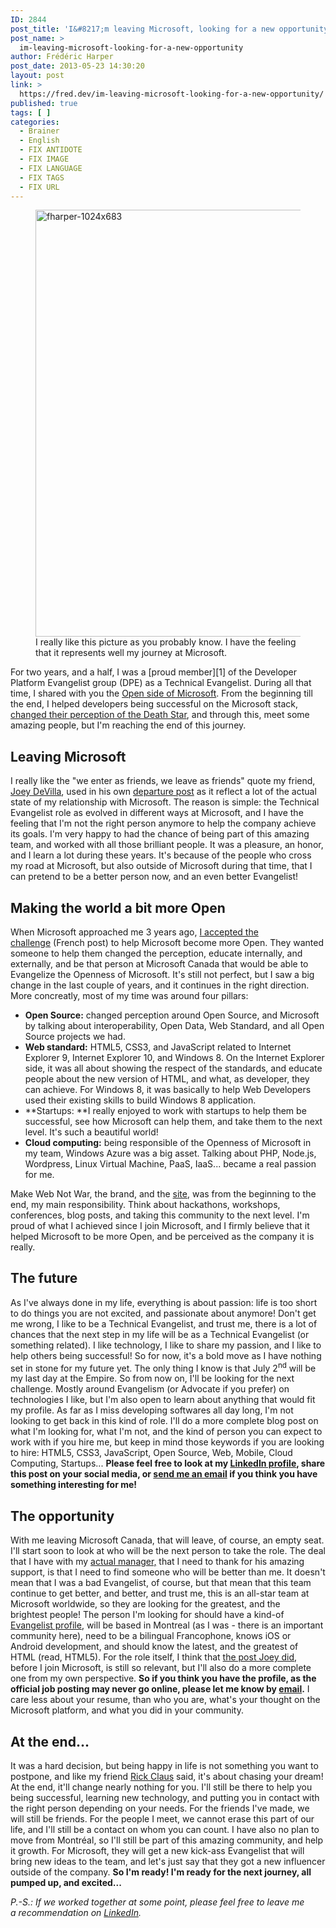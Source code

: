 ```yaml
---
ID: 2844
post_title: 'I&#8217;m leaving Microsoft, looking for a new opportunity'
post_name: >
  im-leaving-microsoft-looking-for-a-new-opportunity
author: Frédéric Harper
post_date: 2013-05-23 14:30:20
layout: post
link: >
  https://fred.dev/im-leaving-microsoft-looking-for-a-new-opportunity/
published: true
tags: [ ]
categories:
  - Brainer
  - English
  - FIX ANTIDOTE
  - FIX IMAGE
  - FIX LANGUAGE
  - FIX TAGS
  - FIX URL
---
```

<figure><img alt="fharper-1024x683" src="http://fred.dev/wp-content/uploads/2013/05/fharper-1024x683.jpg" width="1024" height="683" /><figcaption> I really like this picture as you probably know. I have the feeling that it represents well my journey at Microsoft.</figcaption></figure>
For two years, and a half, I was a [proud member][1] of the Developer Platform Evangelist group (DPE) as a Technical Evangelist. During all that time, I shared with you the <a href="https://web.archive.org/web/20130628080719/http://www.webnotwar.ca/" target="_blank" rel="noopener noreferrer">Open side of Microsoft</a>. From the beginning till the end, I helped developers being successful on the Microsoft stack, <a href="https://www.slideshare.net/fredericharper/mwnw-toronto-community-night-make-web-not-war" target="_blank" rel="noopener noreferrer">changed their perception of the Death Star</a>, and through this, meet some amazing people, but I'm reaching the end of this journey.

## Leaving Microsoft

I really like the "we enter as friends, we leave as friends" quote my friend, <a href="https://www.joeydevilla.com/" target="_blank" rel="noopener noreferrer">Joey DeVilla</a>, used in his own <a href="https://blogs.msdn.com/b/cdndevs/archive/2011/04/15/departure.aspx" target="_blank" rel="noopener noreferrer">departure post</a> as it reflect a lot of the actual state of my relationship with Microsoft. The reason is simple: the Technical Evangelist role as evolved in different ways at Microsoft, and I have the feeling that I'm not the right person anymore to help the company achieve its goals. I'm very happy to had the chance of being part of this amazing team, and worked with all those brilliant people. It was a pleasure, an honor, and I learn a lot during these years. It's because of the people who cross my road at Microsoft, but also outside of Microsoft during that time, that I can pretend to be a better person now, and an even better Evangelist!

## Making the world a bit more Open

When Microsoft approached me 3 years ago, [I accepted the challenge][1] (French post) to help Microsoft become more Open. They wanted someone to help them changed the perception, educate internally, and externally, and be that person at Microsoft Canada that would be able to Evangelize the Openness of Microsoft. It's still not perfect, but I saw a big change in the last couple of years, and it continues in the right direction. More concreatly, most of my time was around four pillars:

*   <span style="line-height:13px"><strong>Open Source:</strong> changed perception around Open Source, and Microsoft by talking about interoperability, Open Data, Web Standard, and all Open Source projects we had.</span>
*   **Web standard:** HTML5, CSS3, and JavaScript related to Internet Explorer 9, Internet Explorer 10, and Windows 8. On the Internet Explorer side, it was all about showing the respect of the standards, and educate people about the new version of HTML, and what, as developer, they can achieve. For Windows 8, it was basically to help Web Developers used their existing skills to build Windows 8 application.
*   **Startups: **I really enjoyed to work with startups to help them be successful, see how Microsoft can help them, and take them to the next level. It's such a beautiful world!
*   **Cloud computing:** being responsible of the Openness of Microsoft in my team, Windows Azure was a big asset. Talking about PHP, Node.js, Wordpress, Linux Virtual Machine, PaaS, IaaS... became a real passion for me.

Make Web Not War, the brand, and the <a href="https://web.archive.org/web/20130628080719/http://www.webnotwar.ca/" target="_blank" rel="noopener noreferrer">site</a>, was from the beginning to the end, my main responsibility. Think about hackathons, workshops, conferences, blog posts, and taking this community to the next level. I'm proud of what I achieved since I join Microsoft, and I firmly believe that it helped Microsoft to be more Open, and be perceived as the company it is really.

## The future

As I've always done in my life, everything is about passion: life is too short to do things you are not excited, and passionate about anymore! Don't get me wrong, I like to be a Technical Evangelist, and trust me, there is a lot of chances that the next step in my life will be as a Technical Evangelist (or something related). I like technology, I like to share my passion, and I like to help others being successful! So for now, it's a bold move as I have nothing set in stone for my future yet. The only thing I know is that July 2<sup>nd</sup> will be my last day at the Empire. So from now on, I'll be looking for the next challenge. Mostly around Evangelism (or Advocate if you prefer) on technologies I like, but I'm also open to learn about anything that would fit my profile. As far as I miss developing softwares all day long, I'm not looking to get back in this kind of role. I'll do a more complete blog post on what I'm looking for, what I'm not, and the kind of person you can expect to work with if you hire me, but keep in mind those keywords if you are looking to hire: HTML5, CSS3, JavaScript, Open Source, Web, Mobile, Cloud Computing, Startups... **Please feel free to look at my <a href="https://www.linkedin.com/in/fredericharper" target="_blank" rel="noopener noreferrer">LinkedIn profile</a>, share this post on your social media, or <a href="mailto:fharper@oocz.net" target="_blank" rel="noopener noreferrer">send me an email</a> if you think you have something interesting for me!**

## The opportunity

With me leaving Microsoft Canada, that will leave, of course, an empty seat. I'll start soon to look at who will be the next person to take the role. The deal that I have with my <a href="https://twitter.com/RyanStorgaard" target="_blank" rel="noopener noreferrer">actual manager,</a> that I need to thank for his amazing support, is that I need to find someone who will be better than me. It doesn't mean that I was a bad Evangelist, of course, but that mean that this team continue to get better, and better, and trust me, this is an all-star team at Microsoft worldwide, so they are looking for the greatest, and the brightest people! The person I'm looking for should have a kind-of [Evangelist profile][2], will be based in Montreal (as I was - there is an important community here), need to be a bilingual Francophone, knows iOS or Android development, and should know the latest, and the greatest of HTML (read, HTML5). For the role itself, I think that <a href="https://blogs.msdn.com/b/cdndevs/archive/2010/10/01/developer-evangelist-toronto-area-now-hiring-maybe-you.aspx" target="_blank" rel="noopener noreferrer">the post Joey did</a>, before I join Microsoft, is still so relevant, but I'll also do a more complete one from my own perspective. **So if you think you have the profile, as the official job posting may never go online, please let me know by <a href="mailto:fredh@microsoft.com" target="_blank" rel="noopener noreferrer">email</a>.** I care less about your resume, than who you are, what's your thought on the Microsoft platform, and what you did in your community.

## At the end...

It was a hard decision, but being happy in life is not something you want to postpone, and like my friend <a href="https://twitter.com/RicksterCDN" target="_blank" rel="noopener noreferrer">Rick Claus</a> said, it's about chasing your dream! At the end, it'll change nearly nothing for you. I'll still be there to help you being successful, learning new technology, and putting you in contact with the right person depending on your needs. For the friends I've made, we will still be friends. For the people I meet, we cannot erase this part of our life, and I'll still be a contact on whom you can count. I have also no plan to move from Montréal, so I'll still be part of this amazing community, and help it growth. For Microsoft, they will get a new kick-ass Evangelist that will bring new ideas to the team, and let's just say that they got a new influencer outside of the company. **So I'm ready! I'm ready for the next journey, all pumped up, and excited...**

*P.-S.: If we worked together at some point, please feel free to leave me a recommendation on <a href="https://www.linkedin.com/in/fredericharper" target="_blank" rel="noopener noreferrer">LinkedIn</a>.*

 [1]: https://fred.dev/le-roi-est-mort-vive-le-roi/ "Le roi est mort, vive le roi"
 [2]: http://fred.dev/so-you-want-to-be-an-evangelist/